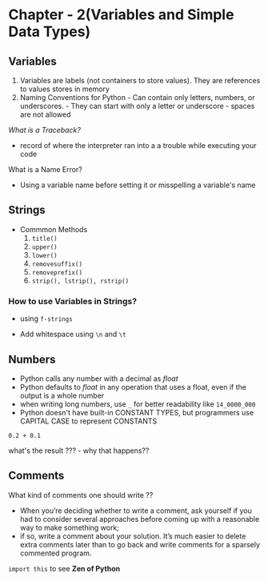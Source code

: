 # Chapter - 2(Variables and Simple Data Types)

## Variables
  1. Variables are labels (not containers to store values). They are references to values stores in memory
  2. Naming Conventions for Python
	- Can contain only letters, numbers, or underscores.
	- They can start with only a letter or underscore
	- spaces are not allowed

*What is a Traceback?*
- record of where the interpreter ran into a a trouble while executing your code

What is a Name Error?
- Using a variable name before setting it or misspelling a variable's name


## Strings
- Commmon Methods
	1. `title()`
	2. `upper()`
	3. `lower()`
	4. `removesuffix()`
	5. `removeprefix()`
	5. `strip(), lstrip(), rstrip()`

### How to use Variables in Strings?
- using `f-strings`

- Add whitespace using `\n` and `\t`

## Numbers

- Python calls any number with a decimal as *float*
- Python defaults to *float* in any operation that uses a float, even if the output is a whole number
- when writing long numbers, use `_` for better readability like `14_0000_000`
- Python doesn't have built-in CONSTANT TYPES, but programmers use CAPITAL CASE to represent CONSTANTS
```
0.2 + 0.1

```
what's the result ??? - why that happens??

## Comments

What kind of comments one should write ??

- When you’re deciding whether to write a comment, ask yourself if you had to consider several approaches before coming up with a reasonable way to make something work; 
- if so, write a comment about your solution. It’s much easier to delete extra comments later than to go back and write comments for a sparsely commented program.
 
`import this` to see **Zen of Python**
